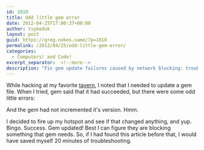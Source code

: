```yaml
---
id: 1010
title: Odd little gem error
date: 2012-04-25T17:00:37+00:00
author: tsykoduk
layout: post
guid: https://greg.nokes.name/?p=1010
permalink: /2012/04/25/odd-little-gem-error/
categories:
  - Computers! and Code!
excerpt_separator:  <!--more-->
description: "Fix gem update failures caused by network blocking: troubleshooting Ruby gem installation errors when updates appear successful but versions don't increment."
---
```

<p>While hacking at my favorite <a href="http://www.afktavern.com/">tavern</a>, I noted that I needed to update a gem file. When I tried, gem said that it had succeeded, but there were some odd little errors:</p>

<!--more-->

<script src="https://gist.github.com/2494561.js"> </script>
<p>And the gem had not incremented it's version. Hmm.</p>
<p> I decided to fire up my hotspot and see if that changed anything, and yup. Bingo. Success. Gem updated! Best I can figure they are blocking something that gem needs. So, if I had found this article before that, I would have saved myself 20 minutes of troubleshooting.</p>